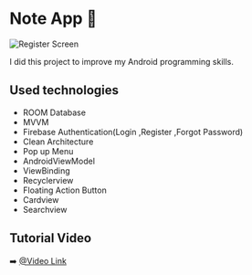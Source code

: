 # Note App 📱

![Register Screen](https://user-images.githubusercontent.com/73459365/233177523-465bf13b-25dc-4f56-bb9c-7db541f2292e.jpg)



  I did this project to improve my Android programming skills.


## Used technologies


- ROOM Database
- MVVM
- Firebase Authentication(Login ,Register ,Forgot Password)
- Clean Architecture
- Pop up Menu
- AndroidViewModel
- ViewBinding
- Recyclerview
- Floating Action Button 
- Cardview
- Searchview



## Tutorial Video

➡️ [@Video Link](https://www.youtube.com/watch?v=8_u4EOYShgo&t=6121s&ab_channel=Foxandroid)


  
